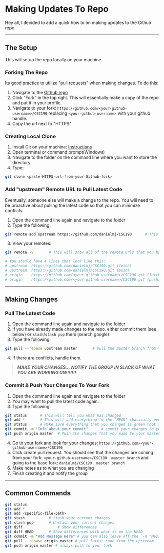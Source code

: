 # Making Updates To Repo

Hey all, I decided to add a quick how to on making updates to the Github repo.

---

## The Setup

This will setup the repo locally on your machine. 

### Forking The Repo 

Its good practice to utilize "pull requests" when making changes. To do this:  

1. Navigate to the [Github repo](https://github.com/danielmj/CSC190) 
2. Click "Fork" in the top right. This will essentially make a copy of the repo and put it in your profile. 
3. Navigate to your fork: `https://github.com/<your-github-username>/CSC190` replacing `<your-github-username>` with your github handle.  
4. Copy the url next to "HTTPS"
 
### Creating Local Clone
 
1. Install Git on your machine: [Instructions](https://help.github.com/articles/set-up-git/) 
2. Open terminal or command prompt(Windows) 
3. Navigate to the folder on the command line where you want to store the directory
4. Type:
```bash
git clone <paste-HTTPS-url-from-your-Github-fork> 
```

### Add "upstream" Remote URL to Pull Latest Code

Eventually, someone else will make a change to the repo. You will need to be proactive about pulling the latest code so that you can minimize conflicts.

1. Open the command line again and navigate to the folder
2. Type the following:

```bash
git remote add upstream https://github.com/danielmj/CSC190      # This is the master branch
```

3. View your remotes:

```bash
git remote -v 		# This will show all of the remote urls that you have stored

# You should have 4 lines that look like this:
# upstream 	https://github.com/danielmj/CSC190.git (fetch)
# upstream 	https://github.com/danielmj/CSC190.git (push)
# origin 	https://github.com/<your-github-username>/CSC190.git (fetch)
# origin 	https://github.com/<your-github-username>/CSC190.git (push)
```
---

## Making Changes

### Pull The Latest Code

1. Open the command line again and navigate to the folder
2. If you have already made changes to the repo, either commit them (see below) or `stash`/`stash pop` them (search google) 
3. Type the following:

```bash
git pull --rebase upstream master		# Pull the master branch from the upstream url and integrate with current code
```

4. If there are conflicts, handle them.

> ***MAKE YOUR CHANGES...***
> ***NOTIFY THE GROUP IN SLACK OF WHAT YOU ARE WORKING ON!!!!!!!***

### Commit & Push Your Changes To Your Fork

1. Open the command line again and navigate to the folder
2. You may want to pull the latest code again.
3. Type the following:

```bash
git status 		# This will tell you what has changed
git add *		# This will add everything to the "HEAD" (basically pending commit)
git status		# Make sure everything that you changed is green (not red)
git commit -m "Info about your commit" 		# commit your changes to your local repo copy
git push origin master	# Push the changes that you made to your master branch to the origin remote url (your fork of the repo)
```

4. Go to your fork and look for your changes:  `https://github.com/<your-github-username>/CSC190`
5. Click create pull request. You should see that the changes are coming from your fork: `<your-github-username>/CSC190  master branch` and going to the base fork: `danielmj/CSC190  master branch`
6. Make notes as to what you are changing
7. Finish creating it and notify the group 

---

## Common Commands

```bash
git status
git add *
git add <specific-file-path>
git stash			# Stash your current changes
git stash pop		# Unstash your current changes
git diff				# Show differences
git diff HEAD		# Show differences with what is on the HEAD
git commit -m "Add Message Here" # you can also leave off the `-m "Message` part. It will give you a vim window to type in.
git pull --rebase origin master # pull latest code from the upstream
git push origin master # always push to your fork
```